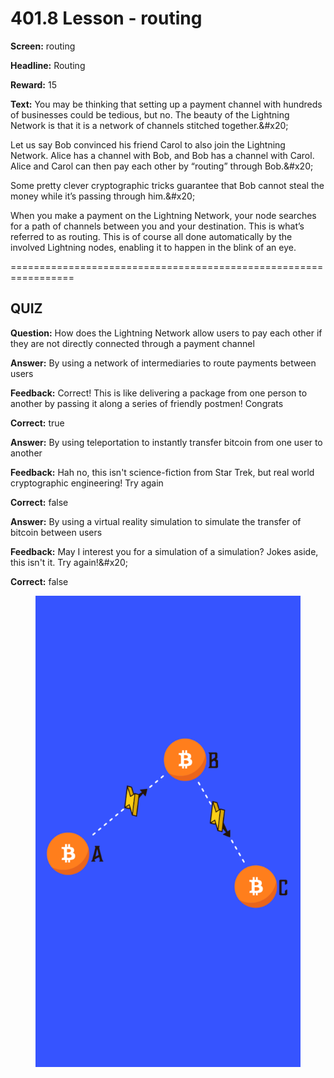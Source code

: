 # 401.8 Lesson - routing

**Screen:** routing

**Headline:** Routing

**Reward:** 15

**Text:** You may be thinking that setting up a payment channel with hundreds of businesses could be tedious, but no. The beauty of the Lightning Network is that it is a network of channels stitched together.&amp;#x20;

Let us say Bob convinced his friend Carol to also join the Lightning Network. Alice has a channel with Bob, and Bob has a channel with Carol. Alice and Carol can then pay each other by “routing” through Bob.&amp;#x20;

Some pretty clever cryptographic tricks guarantee that Bob cannot steal the money while it’s passing through him.&amp;#x20;

When you make a payment on the Lightning Network, your node searches for a path of channels between you and your destination. This is what’s referred to as routing. This is of course all done automatically by the involved Lightning nodes, enabling it to happen in the blink of an eye.


=================================================================

## QUIZ

**Question:** How does the Lightning Network allow users to pay each other if they are not directly connected through a payment channel


**Answer:** By using a network of intermediaries to route payments between users

**Feedback:** Correct! This is like delivering a package from one person to another by passing it along a series of friendly postmen! Congrats

**Correct:** true

**Answer:** By using teleportation to instantly transfer bitcoin from one user to another

**Feedback:** Hah no, this isn&#x27;t science-fiction from Star Trek, but real world cryptographic engineering! Try again

**Correct:** false

**Answer:** By using a virtual reality simulation to simulate the transfer of bitcoin between users

**Feedback:** May I interest you for a simulation of a simulation? Jokes aside, this isn&#x27;t it. Try again!&amp;#x20;

**Correct:** false


<figure><img src="../.gitbook/assets/401-08.png" alt=""><figcaption></figcaption></figure>

